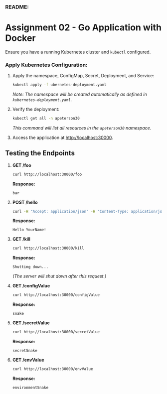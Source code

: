 ### README:

# Assignment 02 - Go Application with Docker

Ensure you have a running Kubernetes cluster and `kubectl` configured.

### Apply Kubernetes Configuration:

1. Apply the namespace, ConfigMap, Secret, Deployment, and Service:
    ```bash
    kubectl apply -f ubernetes-deployment.yaml
    ```

    *Note: The namespace will be created automatically as defined in `kubernetes-deployment.yaml`.*

2. Verify the deployment:
    ```bash
    kubectl get all -n apeterson30
    ```

    *This command will list all resources in the `apeterson30` namespace.*

3. Access the application at [http://localhost:30000](http://localhost:30000).

## Testing the Endpoints

1. **GET /foo**
    ```bash
    curl http://localhost:30000/foo
    ```
    **Response:**
    ```
    bar
    ```

2. **POST /hello**
    ```bash
    curl -H "Accept: application/json" -H "Content-Type: application/json" -X POST --data '{"name": "YourName"}' http://localhost:30000/hello
    ```
    **Response:**
    ```
    Hello YourName!
    ```

3. **GET /kill**
    ```bash
    curl http://localhost:30000/kill
    ```
    **Response:**
    ```
    Shutting down...
    ```
    *(The server will shut down after this request.)*

4. **GET /configValue**
    ```bash
    curl http://localhost:30000/configValue
    ```
    **Response:**
    ```
    snake
    ```

5. **GET /secretValue**
    ```bash
    curl http://localhost:30000/secretValue
    ```
    **Response:**
    ```
    secretSnake
    ```

6. **GET /envValue**
    ```bash
    curl http://localhost:30000/envValue
    ```
    **Response:**
    ```
    environmentSnake
    ```